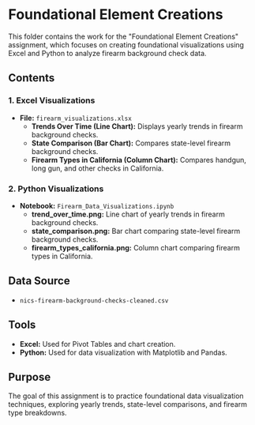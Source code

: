 # Foundational Element Creations

This folder contains the work for the "Foundational Element Creations" assignment, which focuses on creating foundational visualizations using Excel and Python to analyze firearm background check data.

## Contents

### 1. Excel Visualizations
- **File:** `firearm_visualizations.xlsx`
  - **Trends Over Time (Line Chart):** Displays yearly trends in firearm background checks.
  - **State Comparison (Bar Chart):** Compares state-level firearm background checks.
  - **Firearm Types in California (Column Chart):** Compares handgun, long gun, and other checks in California.

### 2. Python Visualizations
- **Notebook:** `Firearm_Data_Visualizations.ipynb`
  - **trend_over_time.png:** Line chart of yearly trends in firearm background checks.
  - **state_comparison.png:** Bar chart comparing state-level firearm background checks.
  - **firearm_types_california.png:** Column chart comparing firearm types in California.

## Data Source
- `nics-firearm-background-checks-cleaned.csv`

## Tools
- **Excel:** Used for Pivot Tables and chart creation.
- **Python:** Used for data visualization with Matplotlib and Pandas.

## Purpose
The goal of this assignment is to practice foundational data visualization techniques, exploring yearly trends, state-level comparisons, and firearm type breakdowns.
